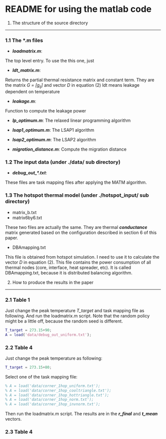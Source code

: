 README for using the matlab code
================================

1. The structure of the source directory
----------------------------------------

### 1.1 The \*.m files

* **_loadmatrix.m_**:

The top level entry. To use the this one, just

* **_ldt\_matrix.m_**:

Returns the partial thermal resistance matrix and constant term.
They are the matrix _G = [g<sub>ij</sub>]_ and vector _D_ in equation (2)
ldt means leakage dependent on temperature

* **_leakage.m_**:

Function to compute the leakage power

* **_lp\_optimum.m_**: The relaxed linear programming algorithm

* **_lsap1\_optimum.m_**: The LSAP1 algorithm

* **_lsap2\_optimum.m_**: The LSAP2 algorithm

* **_migration\_distance.m_**: Compute the migration distance

### 1.2 The input data (under ./data/ sub directory)

* **_debug\_out\_\*.txt_**:

These files are task mapping files after applying the MATM algorithm.

### 1.3 The hotspot thermal model (under ./hotspot\_input/ sub directory)

* matrix\_b.txt
* matrix6by6.txt

These two files are actually the same. They are thermal **_conductance_** matrix
generated based on the configuration described in section 6 of this paper.

* DBAmapping.txt

This file is obtained from hotspot simulation. I need to use it to calculate the vector _D_ in equation (2).
This file contains the power consumption of all thermal nodes (core, interface, heat spreader, etc).
It is called DBAmapping.txt, because it is distributed balancing algorithm.

2. How to produce the results in the paper
------------------------------------------

### 2.1 Table 1

Just change the peak temperature *T\_target* and task mapping file as following.
And run the loadmatrix.m script.
Note that the random policy might be a little off, because the random seed
is different.

```matlab
T_target = 273.15+90;
A = load('data/debug_out_uniform.txt');
```

### 2.2 Table 4

Just change the peak temperature as following:
```matlab
T_target = 273.15+80;
```
Select one of the task mapping file:
```matlab
% A = load('data/corner_1hop_uniform.txt');
% A = load('data/corner_1hop_cooltriangle.txt');
% A = load('data/corner_1hop_hottriangle.txt');
% A = load('data/corner_1hop_norm.txt');
% A = load('data/corner_1hop_invnorm.txt');
```
Then run the loadmatrix.m script.
The results are in the **_r\_final_** and **_t\_mean_** vectors.

### 2.3 Table 4
